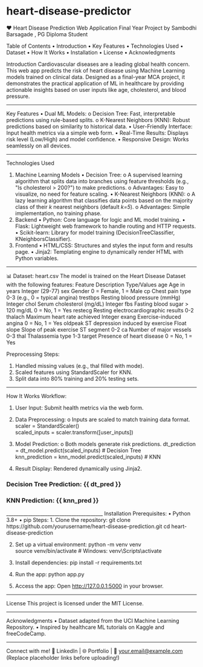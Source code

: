 # heart-disease-predictor
❤️ Heart Disease Prediction Web Application
Final Year Project by Sambodhi Barsagade , PG Diploma Student
 
 

 Table of Contents
•	Introduction
•	Key Features
•	Technologies Used
•	Dataset
•	How It Works
•	Installation
•	License
•	Acknowledgments


 Introduction
Cardiovascular diseases are a leading global health concern. This web app predicts the risk of heart disease using Machine Learning models trained on clinical data. Designed as a final-year MCA project, it demonstrates the practical application of ML in healthcare by providing actionable insights based on user inputs like age, cholesterol, and blood pressure.
________________________________________
 Key Features
•	Dual ML Models:
o	Decision Tree: Fast, interpretable predictions using rule-based splits.
o	K-Nearest Neighbors (KNN): Robust predictions based on similarity to historical data.
•	User-Friendly Interface: Input health metrics via a simple web form.
•	Real-Time Results: Displays risk level (Low/High) and model confidence.
•	Responsive Design: Works seamlessly on all devices.
________________________________________
Technologies Used
1. Machine Learning Models
•	Decision Tree:
o	A supervised learning algorithm that splits data into branches using feature thresholds (e.g., "Is cholesterol > 200?") to make predictions.
o	Advantages: Easy to visualize, no need for feature scaling.
•	K-Nearest Neighbors (KNN):
o	A lazy learning algorithm that classifies data points based on the majority class of their *k* nearest neighbors (default *k=5*).
o	Advantages: Simple implementation, no training phase.
2. Backend
•	Python: Core language for logic and ML model training.
•	Flask: Lightweight web framework to handle routing and HTTP requests.
•	Scikit-learn: Library for model training (DecisionTreeClassifier, KNeighborsClassifier).
3. Frontend
•	HTML/CSS: Structures and styles the input form and results page.
•	Jinja2: Templating engine to dynamically render HTML with Python variables.
________________________________________

📊 Dataset: heart.csv
The model is trained on the Heart Disease Dataset with the following features:
Feature	Description	Type/Values
age	Age in years	Integer (29-77)
sex	Gender	0 = Female, 1 = Male
cp	Chest pain type	0-3 (e.g., 0 = typical angina)
trestbps	Resting blood pressure (mmHg)	Integer
chol	Serum cholesterol (mg/dL)	Integer
fbs	Fasting blood sugar > 120 mg/dL	0 = No, 1 = Yes
restecg	Resting electrocardiographic results	0-2
thalach	Maximum heart rate achieved	Integer
exang	Exercise-induced angina	0 = No, 1 = Yes
oldpeak	ST depression induced by exercise	Float
slope	Slope of peak exercise ST segment	0-2
ca	Number of major vessels	0-3
thal	Thalassemia type	1-3
target	Presence of heart disease	0 = No, 1 = Yes

Preprocessing Steps:
1.	Handled missing values (e.g., thal filled with mode).
2.	Scaled features using StandardScaler for KNN.
3.	Split data into 80% training and 20% testing sets.
________________________________________
 How It Works
Workflow:
1.	User Input: Submit health metrics via the web form.
2.	Data Preprocessing:
o	Inputs are scaled to match training data format.
scaler = StandardScaler()  
scaled_inputs = scaler.transform([user_inputs])  

3.	Model Prediction:
o	Both models generate risk predictions.
dt_prediction = dt_model.predict(scaled_inputs)  # Decision Tree  
knn_prediction = knn_model.predict(scaled_inputs) # KNN  

4.	Result Display: Rendered dynamically using Jinja2.
<h3>Decision Tree Prediction: {{ dt_pred }}</h3>  
<h3>KNN Prediction: {{ knn_pred }}</h3>  
________________________________________
 Installation
Prerequisites:
•	Python 3.8+
•	pip
Steps:
1.	Clone the repository:
git clone https://github.com/yourusername/heart-disease-prediction.git  
cd heart-disease-prediction  

2.	Set up a virtual environment:
python -m venv venv  
source venv/bin/activate  # Windows: venv\Scripts\activate  

3.	Install dependencies:
pip install -r requirements.txt  

4.	Run the app:
python app.py  

5.	Access the app: Open http://127.0.0.1:5000 in your browser.
________________________________________
License
This project is licensed under the MIT License.
________________________________________
 Acknowledgments
•	Dataset adapted from the UCI Machine Learning Repository.
•	Inspired by healthcare ML tutorials on Kaggle and freeCodeCamp.
________________________________________
Connect with me!
🔗 LinkedIn | 🌐 Portfolio | 📧 your.email@example.com
(Replace placeholder links before uploading!)

